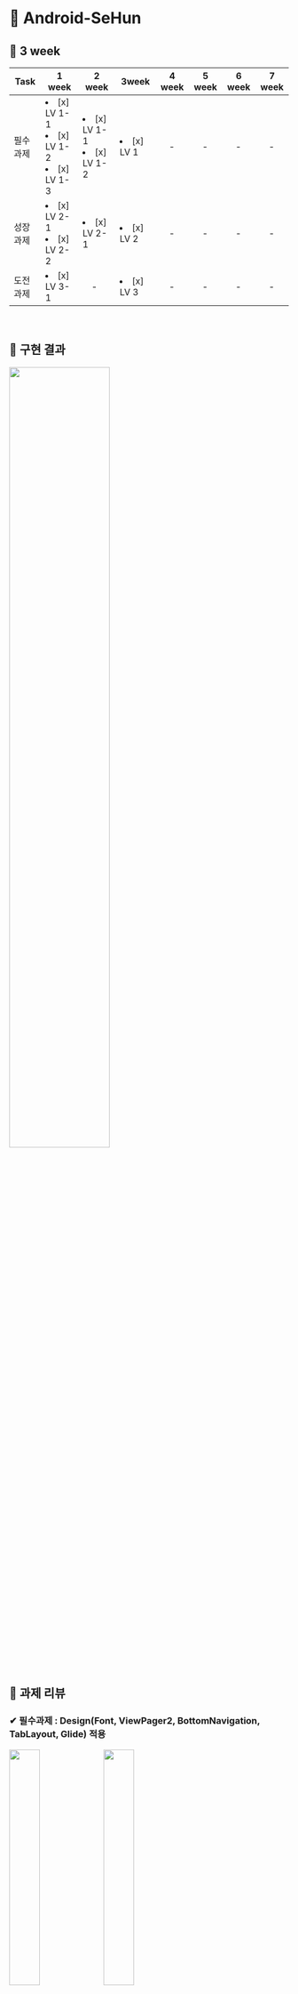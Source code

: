 # &#128154; Android-SeHun

## &#128204; 3 week

| Task           |1 week|2 week|3week|4 week|5 week|6 week|7 week|
|----------------|---------------|---------------|----------------|-----------|-----------|-----------|-----------|
| 필수 과제 | <li> [x] LV 1-1</li><li> [x] LV 1-2</li><li> [x] LV 1-3 | <li> [x] LV 1-1</li><li> [x] LV 1-2</li> |<li> [x] LV 1</li> |　-|　-|　-|　-|
| 성장 과제 | <li> [x] LV 2-1</li><li> [x] LV 2-2 | <li> [x] LV 2-1 |<li> [x] LV 2</li> |　-|　-|　-|　-|
| 도전 과제 | <li> [x] LV 3-1</li> |　-|<li> [x] LV 3</li> |　-|　-|　-|　-|

<br/>

## &#128204; 구현 결과

<img src="https://user-images.githubusercontent.com/81347125/169523368-0f123944-66d8-4520-b6a6-eb9684c2ab44.gif" width="60%">
<br>

## &#128204; 과제 리뷰

### &#10004; 필수과제 : Design(Font, ViewPager2, BottomNavigation, TabLayout, Glide) 적용

<img src="https://user-images.githubusercontent.com/81347125/169509966-1c8e9a33-f2db-44c9-b555-508f534a753e.png" width = "33%"> <img src="https://user-images.githubusercontent.com/81347125/169509963-7a23c8f1-7c9a-4dfc-9ab5-84d6b5da5cc6.png" width = "33%"> <img src="https://user-images.githubusercontent.com/81347125/169509955-a86d1753-9410-413a-881c-56499b80073e.png" width="33%">
<br>


#### 1. Font 적용

> 추후 textAppearance로 수정하기 위해, 따로 fontfamily를 만들지 않고, 바로 적용시킴

 ``` kotlin
  android:fontFamily="@font/notosanskr_bold"
 ```
 
#### 2. ViewPager2 및 BottomNavigation 구현

> 1. res에 menu타입 리소스 파일 생성 및 item 추가

 ``` kotlin
<?xml version="1.0" encoding="utf-8"?>
<menu xmlns:android="http://schemas.android.com/apk/res/android">

    <item
        android:id="@+id/menu_profile"
        android:icon="@drawable/ic_union"
        android:title="@string/menu_profile" />
        ...
</menu>
 ```

> 2. HomeActivity에 ViewPager2 및 BottomNavi 배치

 ``` kotlin
<?xml version="1.0" encoding="utf-8"?>
<androidx.constraintlayout.widget.ConstraintLayout xmlns:android="http://schemas.android.com/apk/res/android"
   ... >

    <androidx.viewpager2.widget.ViewPager2
        android:id="@+id/vp_home_viewpager2"
        android:layout_width="match_parent"
        android:layout_height="0dp"
        ... />


    <com.google.android.material.bottomnavigation.BottomNavigationView
        android:id="@+id/bnv_home"
        android:layout_width="match_parent"
        android:layout_height="wrap_content"
        android:background="@color/sopt_white"
        app:itemIconTint="@color/selector_menu_color"
        app:itemRippleColor="@color/sopt_main_purple"
        app:itemTextColor="@color/selector_menu_color"
        app:layout_constraintBottom_toBottomOf="parent"
        app:menu="@menu/menu_home" />

</androidx.constraintlayout.widget.ConstraintLayout>
 ```

> 3. ViewPagerAdapter 구현

 ``` kotlin
class ViewPagerAdapter(fragmentActivity: FragmentActivity) :
    FragmentStateAdapter(fragmentActivity) {
    val fragments = mutableListOf<Fragment>()

    override fun getItemCount(): Int = fragments.size

    override fun createFragment(position: Int): Fragment = fragments[position]
}
 ```
 
 > 4. ViewPagerAdapter 및 BottomNavi 연동

 ``` kotlin 
 private lateinit var viewPagerAdapter: ViewPagerAdapter
 
 private fun initAdapter() {
    val fragmentList = listOf(ProfileFragment(), HomeFragment(), CameraFragment())
    viewPagerAdapter = ViewPagerAdapter(this)
    viewPagerAdapter.fragments.addAll(fragmentList)

    binding.vpHomeViewpager2.adapter = viewPagerAdapter
}

    private fun initBottomNavi() {
    with(binding) {
        vpHomeViewpager2.registerOnPageChangeCallback(object :
            ViewPager2.OnPageChangeCallback() {
            override fun onPageSelected(position: Int) {
                bnvHome.menu.getItem(position).isChecked = true
            }
        })

        bnvHome.setOnItemSelectedListener { // BottomNavi는 setOnItemSelectedListener 메소드 이용
            when (it.itemId) {
                R.id.menu_profile -> {
                    vpHomeViewpager2.currentItem = FIRST_FRAGMENT
                    return@setOnItemSelectedListener true
                }
                R.id.menu_home -> {
                    vpHomeViewpager2.currentItem = SECOND_FRAGMENT
                    return@setOnItemSelectedListener true
                }
                else -> {
                    vpHomeViewpager2.currentItem = THIRD_FRAGMENT
                    return@setOnItemSelectedListener true
                }
            }
        }
    }
}

companion object {
    const val FIRST_FRAGMENT = 0
    const val SECOND_FRAGMENT = 1
    const val THIRD_FRAGMENT = 2
}
 ```
 
 #### 3. TabLayout 구현
 
 > 1. HomeFragment에 TabLayout 배치 및 구성 요소 디자인

 ``` kotlin
<com.google.android.material.tabs.TabLayout
        android:id="@+id/tl_homefragment_follow"
        android:layout_width="match_parent"
        android:layout_height="wrap_content"
        android:layout_marginTop="23dp"
        app:layout_constraintTop_toBottomOf="@+id/tv_homefragment_github"
        app:tabIndicatorColor="@color/sopt_main_purple"
        app:tabRippleColor="@color/sopt_main_purple"
        app:tabSelectedTextColor="@color/sopt_main_purple"
        app:tabTextAppearance="@style/tab_text"
        app:tabTextColor="@color/gray">
        ...
    </com.google.android.material.tabs.TabLayout>
 ```
 
 > 2. TabLayout과 연동할 ViewPagerAdapter 구현

 ``` kotlin
class TabViewPagerAdapter(fragment: Fragment) :
    FragmentStateAdapter(fragment) {
    val fragments = mutableListOf<Fragment>()
    
    override fun getItemCount(): Int = fragments.size

    override fun createFragment(position: Int): Fragment = fragments[position]
}
 ```
 
 > 3. ViewPagerAdapter 및 TabLayout 연동

 ``` kotlin
 private lateinit var tabViewPagerAdapter: TabViewPagerAdapter
 
 private fun initAdapter() {
    val fragmentList = listOf(FollowFragment(), FollowingFragment())

    tabViewPagerAdapter = TabViewPagerAdapter(this)
    tabViewPagerAdapter.fragments.addAll(fragmentList)

    binding.vpHomefragmentViewpager2.adapter = tabViewPagerAdapter
    }

private fun initTabLayout() {
    val tabLabel = listOf("팔로잉", "팔로워")

    TabLayoutMediator(
        binding.tlHomefragmentFollow,
        binding.vpHomefragmentViewpager2
    ) { tab, position ->
        tab.text = tabLabel[position]
    }.attach()
    }
 ```
 
 #### 4. 프로필 사진 Glide 처리하기
 
 > 1. BuildGradle 수정

 ``` kotlin
 //glide
 implementation 'com.github.bumptech.glide:glide:4.13.0'
 annotationProcessor 'com.github.bumptech.glide:compiler:4.13.0'
 ```
 
 > 2. BindingAdapter에 Glide함수 추가

 ``` kotlin
@JvmStatic
@BindingAdapter("imgGlide")
fun setGlideImage(imageview: ImageView, image: Int) {
    Glide.with(imageview.context)
        .load(image)
        .circleCrop()
        .into(imageview)
}
 ```
 
 > 3. 필요한 레이아웃에서 적용

 ``` kotlin
 app:imgGlide="@{home.resid}"
}
 ```
 
 > 4. Glide된 이미지 테두리 만들기(약간 야매..)

 ``` kotlin
 android:background="@drawable/circle_profile_border_2dp"
 android:padding="2dp"
 ```
---

### &#10004; 성장과제 : ViewPager2 중첩 스크롤 문제 해결하기

<img src="https://user-images.githubusercontent.com/81347125/169517178-f402fe4f-44ef-4c05-95e5-d33ce2940aa8.png" width = "40%">
<br>

#### 1. 방향이 동일한 ViewPager2 객체 내의 스크롤 뷰를 지원하기 위해 ViewPager2 객체의 requestDisallowInterceptTouchEvent()를 호출

> 1. [NestedScrollableHost](https://github.com/macbook-plz-30th-THE-SOPT-android-team4/SeHun/blob/main/app/src/main/java/com/example/sehun/util/NestedScrollableHost.kt) 추가

> 2. 필요한 자식 ViewPager2에 아래와 같이 추가

 ``` kotlin
 <com.example.sehun.util.NestedScrollableHost
        android:layout_width="match_parent"
        android:layout_height="0dp"
        ...>

        <androidx.viewpager2.widget.ViewPager2
           ... />

  </com.example.sehun.util.NestedScrollableHost>
 ```

> 부모와 자식이 ScrollView가 되는 상황이라면, 부모.requestDisallowInterceptTouchEvent(true)를 통해 부모에게 TouchEvent를 빼앗기지 않도록 하는 메소드임  

> NestedScrolableHost 레이아웃은 스크롤이 가능한 하나의 자식만 가질 수 있음

---

### &#10004; 도전과제 : 갤러리에서 이미지 호출하기

<img src="https://user-images.githubusercontent.com/81347125/169519541-3d3352d1-8600-4d31-8c50-7566498d00bc.png" width = "40%"> 
<br>


---

## &#128204; 추가자료

#### 1. RecyclerView 더 [알아보기](https://s2ehun.tistory.com/)

#### 2. notifyDataSetChanged 더 [알아보기](https://s2ehun.tistory.com/)
